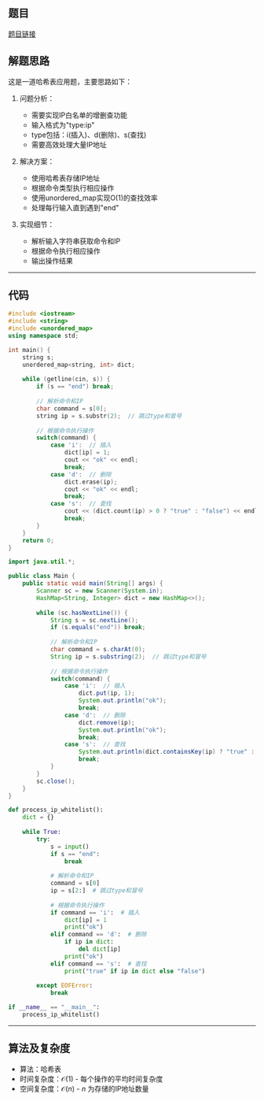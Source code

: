 ## 题目
[题目链接](https://www.nowcoder.com/practice/f0f1015579904ebc92974f7c92764797?tpId=182&tqId=325921&sourceUrl=/exam/oj&channenl=wgithub&fromPut=wgithub)

## 解题思路

这是一道哈希表应用题，主要思路如下：

1. 问题分析：
   - 需要实现IP白名单的增删查功能
   - 输入格式为"type:ip"
   - type包括：i(插入)、d(删除)、s(查找)
   - 需要高效处理大量IP地址

2. 解决方案：
   - 使用哈希表存储IP地址
   - 根据命令类型执行相应操作
   - 使用unordered_map实现O(1)的查找效率
   - 处理每行输入直到遇到"end"

3. 实现细节：
   - 解析输入字符串获取命令和IP
   - 根据命令执行相应操作
   - 输出操作结果

---

## 代码

```cpp []
#include <iostream>
#include <string>
#include <unordered_map>
using namespace std;

int main() {
    string s;
    unordered_map<string, int> dict;
    
    while (getline(cin, s)) {
        if (s == "end") break;
        
        // 解析命令和IP
        char command = s[0];
        string ip = s.substr(2);  // 跳过type和冒号
        
        // 根据命令执行操作
        switch(command) {
            case 'i':  // 插入
                dict[ip] = 1;
                cout << "ok" << endl;
                break;
            case 'd':  // 删除
                dict.erase(ip);
                cout << "ok" << endl;
                break;
            case 's':  // 查找
                cout << (dict.count(ip) > 0 ? "true" : "false") << endl;
                break;
        }
    }
    return 0;
}
```

```java []
import java.util.*;

public class Main {
    public static void main(String[] args) {
        Scanner sc = new Scanner(System.in);
        HashMap<String, Integer> dict = new HashMap<>();
        
        while (sc.hasNextLine()) {
            String s = sc.nextLine();
            if (s.equals("end")) break;
            
            // 解析命令和IP
            char command = s.charAt(0);
            String ip = s.substring(2);  // 跳过type和冒号
            
            // 根据命令执行操作
            switch(command) {
                case 'i':  // 插入
                    dict.put(ip, 1);
                    System.out.println("ok");
                    break;
                case 'd':  // 删除
                    dict.remove(ip);
                    System.out.println("ok");
                    break;
                case 's':  // 查找
                    System.out.println(dict.containsKey(ip) ? "true" : "false");
                    break;
            }
        }
        sc.close();
    }
}
```

```python []
def process_ip_whitelist():
    dict = {}
    
    while True:
        try:
            s = input()
            if s == "end":
                break
            
            # 解析命令和IP
            command = s[0]
            ip = s[2:]  # 跳过type和冒号
            
            # 根据命令执行操作
            if command == 'i':  # 插入
                dict[ip] = 1
                print("ok")
            elif command == 'd':  # 删除
                if ip in dict:
                    del dict[ip]
                print("ok")
            elif command == 's':  # 查找
                print("true" if ip in dict else "false")
                
        except EOFError:
            break

if __name__ == "__main__":
    process_ip_whitelist()
```

---

## 算法及复杂度
- 算法：哈希表
- 时间复杂度：$\mathcal{O}(1)$ - 每个操作的平均时间复杂度
- 空间复杂度：$\mathcal{O}(n)$ - $n$ 为存储的IP地址数量
